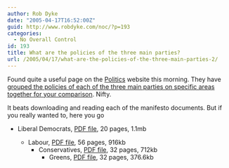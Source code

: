 ```yaml
---
author: Rob Dyke
date: "2005-04-17T16:52:00Z"
guid: http://www.robdyke.com/noc/?p=193
categories:
  - No Overall Control
id: 193
title: What are the policies of the three main parties?
url: /2005/04/17/what-are-the-policies-of-the-three-main-parties-2/
---
```

Found quite a useful page on the [Politics](http://www.politics.co.uk/) website this morning. They have [grouped the policies of each of the three main parties on specific areas together for your comparison](http://www.politics.co.uk/codestructurepage.aspx?code=430014488&menuindex=430014385). Nifty.

It beats downloading and reading each of the manifesto documents. But if you really wanted to, here you go

  * Liberal Democrats, [PDF file](http://www.libdems.org.uk/media/documents/policies/manifesto2005.pdf), 20 pages, 1.1mb</p> 
      * Labour, [PDF file](http://a4.g.akamai.net/7/4/15010/1/labourparty1.download.akamai.com/15010/manifesto_13042005_a3/pdf/manifesto.pdf), 56 pages, 916kb 
          * Conservatives, [PDF file](http://www.conservatives.com/pdf/manifesto-uk-2005.pdf), 32 pages, 712kb 
              * Greens, [PDF file](http://manifesto.greenparty.org.uk/site/downloads/file1290GreenPartyManifesto2005.pdf), 32 pages, 376.6kb </ul>